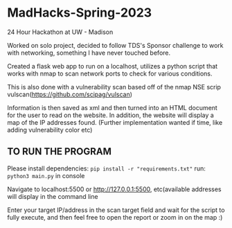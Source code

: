 # MadHacks-Spring-2023

24 Hour Hackathon at UW - Madison

Worked on solo project, decided to follow TDS's Sponsor challenge to work with networking, something I have never touched before. 

Created a flask web app to run on a localhost, utilizes a python script that works with nmap to scan network ports to check for various conditions.

This is also done with a vulnerability scan based off of the nmap NSE scrip vulscan(https://github.com/scipag/vulscan)

Information is then saved as xml and then turned into an HTML document for the user to read on the website. In addition, the website will display a map of the IP addresses found.
(Further implementation wanted if time, like adding vulnerability color etc)

## TO RUN THE PROGRAM

Please install dependencies: ```pip install -r "requirements.txt"```
run: ```python3 main.py``` in console

Navigate to localhost:5500 or http://127.0.0.1:5500, etc(available addresses will display in the command line

Enter your target IP/address in the scan target field and wait for the script to fully execute, and then feel free to open the report or zoom in on the map  :)



